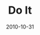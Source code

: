 ---
layout: message
category: message
series: "Game Change"
title: "Do It"
date: 2010-10-31
message_id: 644
---
